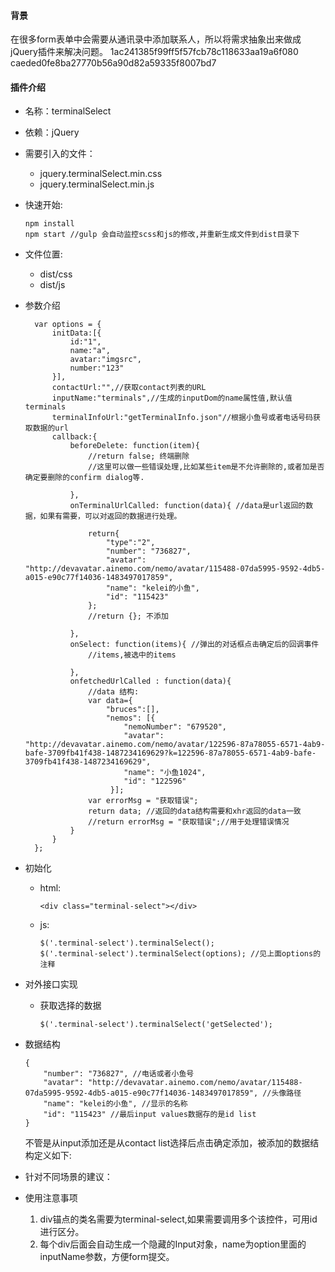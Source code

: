 #### 背景

在很多form表单中会需要从通讯录中添加联系人，所以将需求抽象出来做成jQuery插件来解决问题。
1ac241385f99ff5f57fcb78c118633aa19a6f080
caeded0fe8ba27770b56a90d82a59335f8007bd7


#### 插件介绍

* 名称：terminalSelect
* 依赖：jQuery
* 需要引入的文件：
    * jquery.terminalSelect.min.css 
    * jquery.terminalSelect.min.js
* 快速开始:
    ```
    npm install
    npm start //gulp 会自动监控scss和js的修改,并重新生成文件到dist目录下
    ```
    
* 文件位置:
    * dist/css
    * dist/js
    
* 参数介绍

        var options = {
            initData:[{
                id:"1",
                name:"a",
                avatar:"imgsrc",
                number:"123"
            }],
            contactUrl:"",//获取contact列表的URL
            inputName:"terminals",//生成的inputDom的name属性值,默认值terminals
            terminalInfoUrl:"getTerminalInfo.json"//根据小鱼号或者电话号码获取数据的url
            callback:{
                beforeDelete: function(item){
                    //return false; 终端删除
                    //这里可以做一些错误处理,比如某些item是不允许删除的,或者加是否确定要删除的confirm dialog等.
    
                },
                onTerminalUrlCalled: function(data){ //data是url返回的数据，如果有需要，可以对返回的数据进行处理。
    
                    return{
                        "type":"2",
                        "number": "736827",
                        "avatar": "http://devavatar.ainemo.com/nemo/avatar/115488-07da5995-9592-4db5-a015-e90c77f14036-1483497017859",
                        "name": "kelei的小鱼",
                        "id": "115423"
                    };
                    //return {}; 不添加
    
                },
                onSelect: function(items){ //弹出的对话框点击确定后的回调事件
                    //items,被选中的items
    
                },
                onfetchedUrlCalled : function(data){
                    //data 结构:
                    var data={
                        "bruces":[],
                        "nemos": [{
                            "nemoNumber": "679520",
                            "avatar": "http://devavatar.ainemo.com/nemo/avatar/122596-87a78055-6571-4ab9-bafe-3709fb41f438-1487234169629?k=122596-87a78055-6571-4ab9-bafe-3709fb41f438-1487234169629",
                            "name": "小鱼1024",
                            "id": "122596"
                         }];
                    var errorMsg = "获取错误";
                    return data; //返回的data结构需要和xhr返回的data一致
                    //return errorMsg = "获取错误";//用于处理错误情况
                }
            }
        };    

* 初始化
    * html:        
  
        ```
        <div class="terminal-select"></div>
        ```

    * js:
    
        ```
        $('.terminal-select').terminalSelect();
        $('.terminal-select').terminalSelect(options); //见上面options的注释
        ```
* 对外接口实现
    * 获取选择的数据

        ```
        $('.terminal-select').terminalSelect('getSelected');
        ```

* 数据结构
    ```
    {
        "number": "736827", //电话或者小鱼号
        "avatar": "http://devavatar.ainemo.com/nemo/avatar/115488-07da5995-9592-4db5-a015-e90c77f14036-1483497017859", //头像路径
        "name": "kelei的小鱼", //显示的名称
        "id": "115423" //最后input values数据存的是id list
    }
    ```
    不管是从input添加还是从contact list选择后点击确定添加，被添加的数据结构定义如下:
    
* 针对不同场景的建议：
* 使用注意事项
    1. div锚点的类名需要为terminal-select,如果需要调用多个该控件，可用id进行区分。
    2. 每个div后面会自动生成一个隐藏的Input对象，name为option里面的inputName参数，方便form提交。
    


    